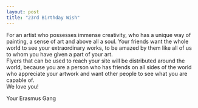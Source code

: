 ```yaml
---
layout: post
title: "23rd Birthday Wish"
---
```


For an artist who possesses immense creativity, who has a unique way of painting, a sense of art and above all a soul.  Your friends want the whole world to see your extraordinary works, to be amazed by them like all of us to whom you have given a part of your art.  
Flyers that can be used to reach your site will be distributed around the world, because you are a person who has friends on all sides of the world who appreciate your artwork and want other people to see what you are capable of.  
We love you!

Your Erasmus Gang